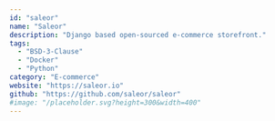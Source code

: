 ```yaml
---
id: "saleor"
name: "Saleor"
description: "Django based open-sourced e-commerce storefront."
tags:
  - "BSD-3-Clause"
  - "Docker"
  - "Python"
category: "E-commerce"
website: "https://saleor.io"
github: "https://github.com/saleor/saleor"
#image: "/placeholder.svg?height=300&width=400"
---
```


